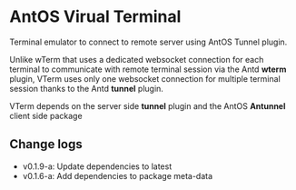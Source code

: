 # AntOS Virual Terminal

Terminal emulator to connect to remote server using AntOS Tunnel plugin.

Unlike wTerm that uses a dedicated websocket connection for each terminal to
communicate with remote terminal session via the Antd **wterm** plugin,
VTerm uses only one websocket connection for multiple terminal session
thanks to the Antd **tunnel** plugin.


VTerm depends on the server side **tunnel** plugin and the AntOS **Antunnel**
client side package

## Change logs
- v0.1.9-a: Update dependencies to latest
- v0.1.6-a: Add dependencies to package meta-data